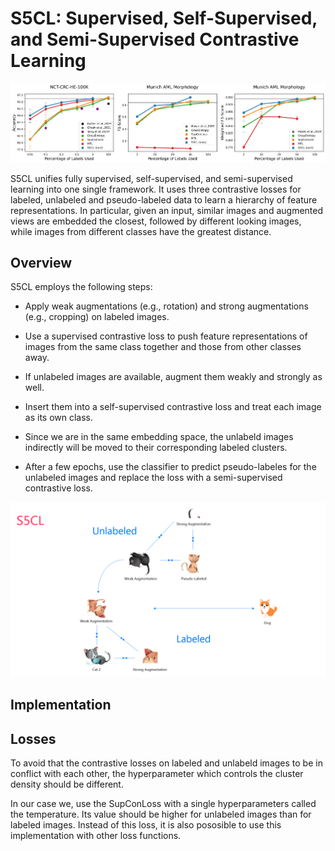 # S5CL: Supervised, Self-Supervised, and Semi-Supervised Contrastive Learning

![results](img/results.png)

S5CL unifies fully supervised, self-supervised, and semi-supervised learning into one single framework. It uses three contrastive losses for labeled, unlabeled and pseudo-labeled data to learn a hierarchy of feature representations. In particular, given an input, similar images and augmented views are embedded the closest, followed by different looking images, while images from different classes have the greatest distance.

## Overview

S5CL employs the following steps: 

* Apply weak augmentations (e.g., rotation) and strong augmentations (e.g., cropping) on labeled images. 

* Use a supervised contrastive loss to push feature representations of images from the same class together and those from other classes away. 

* If unlabeled images are available, augment them weakly and strongly as well. 

* Insert them into a self-supervised contrastive loss and treat each image as its own class. 

* Since we are in the same embedding space, the unlabeld images indirectly will be moved to their corresponding labeled clusters. 

* After a few epochs, use the classifier to predict pseudo-labeles for the unlabeled images and replace the loss with a semi-supervised contrastive loss. 

![illustration](img/illustration.png)


## Implementation


## Losses

To avoid that the contrastive losses on labeled and unlabeld images to be in conflict with each other, the hyperparameter which controls the cluster density should be different.

In our case we, use the SupConLoss with a single hyperparameters called the temperature. Its value should be higher for unlabeled images than for labeled images. Instead of this loss, it is also pososible to use this implementation with other loss functions.

